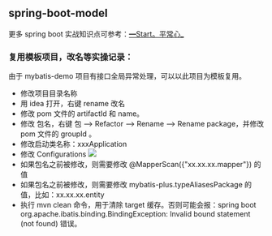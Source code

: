 ## spring-boot-model
更多 spring boot 实战知识点可参考：[━Start。平常心_](https://841809077.github.io/categories/springboot)

### 复用模板项目，改名等实操记录：

由于 mybatis-demo 项目有接口全局异常处理，可以以此项目为模板复用。 
- 修改项目目录名称
- 用 idea 打开，右键 rename 改名
- 修改 pom 文件的 artifactId 和 name。
- 修改 包名，右键 包 --> Refactor --> Rename --> Rename package，并修改 pom 文件的 groupId 。
- 修改启动类名称：xxxApplication
- 修改 Configurations
![](https://cdn.jsdelivr.net/gh/841809077/blog-img/20200101/20200117172105.png)
- 如果包名之前被修改，则需要修改 @MapperScan({"xx.xx.xx.mapper"}) 的值
- 如果包名之前被修改，则需要修改 mybatis-plus.typeAliasesPackage 的值，比如：xx.xx.xx.entity
- 执行 mvn clean 命令，用于清除 target 缓存。否则可能会报：spring boot org.apache.ibatis.binding.BindingException: Invalid bound statement (not found) 错误。